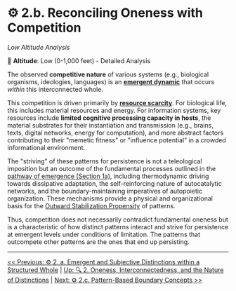 # ⚙️ 2.b. Reconciling Oneness with Competition
<!-- markdownlint-disable MD036 -->
*Low Altitude Analysis*
<!-- markdownlint-enable MD036 -->

📍 **Altitude**: Low (0-1,000 feet) - Detailed Analysis

The observed **competitive nature** of various systems (e.g., biological organisms, ideologies, languages) is an [**emergent dynamic**](../glossary/E.md#emergent-property) that occurs *within* this interconnected whole.

This competition is driven primarily by [**resource scarcity**](../glossary/R.md#resource-scarcity). For biological life, this includes material resources and energy. For information systems, key resources include **limited cognitive processing capacity in hosts**, the material substrates for their instantiation and transmission (e.g., brains, texts, digital networks, energy for computation), and more abstract factors contributing to their "memetic fitness" or "influence potential" in a crowded informational environment.

The "striving" of these patterns for persistence is not a teleological imposition but an outcome of the fundamental processes outlined in the [pathway of emergence (Section 1a)](../01-pattern-realism/1a-pathway-emergence/1a-pathway-emergence.md), including thermodynamic driving towards dissipative adaptation, the self-reinforcing nature of autocatalytic networks, and the boundary-maintaining imperatives of autopoietic organization. These mechanisms provide a physical and organizational basis for the [Outward Stabilization Propensity](../glossary/O.md#outward-stabilization-propensity) of patterns.

Thus, competition does not necessarily contradict fundamental oneness but is a characteristic of how distinct patterns interact and strive for persistence at emergent levels under conditions of limitation. The patterns that outcompete other patterns are the ones that end up persisting.

---
[<< Previous: ⚙️ 2. a. Emergent and Subjective Distinctions within a Structured Whole](2a-emergent-subjective-distinctions.md) | [Up: 🔍 2. Oneness, Interconnectedness, and the Nature of Distinctions](2-oneness-interconnectedness.md) | [Next: ⚙️ 2.c. Pattern-Based Boundary Concepts >>](2c-pattern-based-boundary-concepts.md)
